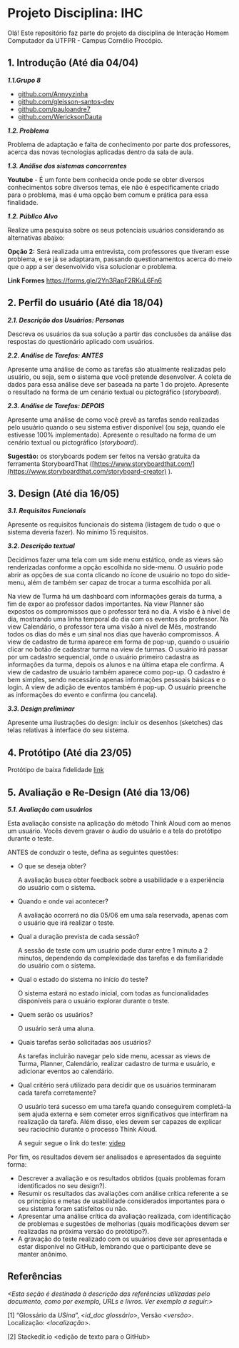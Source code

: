 
# Projeto Disciplina: IHC


Olá! Este repositório faz parte do projeto da disciplina de Interação Homem Computador da UTFPR - Campus Cornélio Procópio. 

## 1. Introdução (Até dia 04/04)

***1.1.Grupo 8***
- <a href="https://github.com/Annyyzinha?query=gleissonsantosvieira065%40gmail.com">github.com/Annyyzinha</a>
- <a href="https://github.com/gleisson-santos-dev">github.com/gleisson-santos-dev</a>
- <a href="https://github.com/pauloandre7">github.com/pauloandre7</a>
- <a href="https://github.com/WericksonDauta">github.com/WericksonDauta</a>


***1.2.  Problema***

Problema de adaptação e falta de conhecimento por parte dos professores, acerca das novas tecnologias aplicadas dentro da sala de aula.

***1.3.  Análise dos sistemas concorrentes***

**Youtube** - É um fonte bem conhecida onde pode se obter diversos conhecimentos sobre diversos temas, ele não é especificamente criado para o problema, mas é uma opção bem comum e prática para essa finalidade.

***1.2.  Público Alvo***

Realize uma pesquisa sobre os seus potenciais usuários considerando as alternativas abaixo:

**Opção 2:** Será realizada uma entrevista, com professores que tiveram esse problema, e se já se adaptaram, passando questionamentos acerca do meio que o app a ser desenvolvido visa solucionar o problema.

**Link Formes** <a href="https://forms.gle/2Yn3RapF2RKuL6Fn6">https://forms.gle/2Yn3RapF2RKuL6Fn6</a>

## 2. Perfil do usuário (Até dia 18/04)

***2.1. Descrição dos Usuários: Personas***

Descreva os usuários da sua solução a partir das conclusões da análise das respostas do questionário aplicado com usuários.

***2.2. Análise de Tarefas: ANTES***

Apresente uma análise  de como as tarefas são atualmente realizadas pelo usuário, ou seja, sem o sistema que você pretende desenvolver. A coleta de dados para essa análise deve ser baseada na parte 1 do projeto. Apresente o resultado na forma de um cenário textual ou pictográfico (*storyboard*).

***2.3. Análise de Tarefas: DEPOIS***

Apresente uma análise de como você prevê as tarefas sendo realizadas pelo usuário quando o seu sistema estiver disponível (ou seja, quando ele estivesse 100% implementado). Apresente o resultado na forma de um cenário textual ou pictográfico (*storyboard*).

**Sugestão:** os storyboards podem ser feitos na versão gratuita da ferramenta StoryboardThat ([https://www.storyboardthat.com/](https://www.storyboardthat.com/storyboard-creator) ).

## 3. Design (Até dia 16/05)

***3.1. Requisitos Funcionais***

Apresente os requisitos funcionais do sistema (listagem de tudo o que o sistema deveria fazer).  No mínimo 15 requisitos. 
    
***3.2. Descrição textual***    

Decidimos fazer uma tela com um side menu estático, onde as views são renderizadas conforme a opção escolhida no side-menu. O usuário pode abrir as opções de sua conta clicando no ícone de usuário no topo do side-menu, além de também ser capaz de trocar a turma escolhida por ali.

Na view de Turma há um dashboard com informações gerais da turma, a fim de expor ao professor dados importantes.
Na view Planner são expostos os compromissos que o professor terá no dia. A visão é à nível de dia, mostrando uma linha temporal do dia com os eventos do professor.
Na view Calendário, o professor tera uma visão à nível de Mês, mostrando todos os dias do mês e um sinal nos dias que haverão compromissos.
A view de cadastro de turma aparece em forma de pop-up, quando o usuário clicar no botão de cadastrar turma na view de turmas. O usuário irá passar por um cadastro sequencial, onde o usuário primeiro cadastra as informações da turma, depois os alunos e na última etapa ele confirma.
A view de cadastro de usuário também aparece como pop-up. O cadastro é bem simples, sendo necessário apenas informações pessoais básicas e o login.
A view de adição de eventos também é pop-up. O usuário preenche as informações do evento e confirma (ou cancela).

***3.3. Design preliminar***      

Apresente uma ilustrações do design: incluir os desenhos (sketches) das telas relativas à interface do seu sistema. 

## 4. Protótipo (Até dia 23/05)
Protótipo de  baixa fidelidade <a href="Prototipos/IHC - Projeto TManager baixa fidelidade.pdf">link</a>


## 5. Avaliação e Re-Design (Até dia 13/06)

***5.1. Avaliação com usuários*** 

Esta avaliação consiste na aplicação do método Think  Aloud com ao menos um usuário. Vocês devem gravar o áudio do usuário e a tela do protótipo durante o teste.  

ANTES de conduzir o teste, defina as seguintes questões:

-   O que se deseja obter?

    A avaliação busca obter feedback sobre a usabilidade e a experiência do usuário com o sistema.    
-   Quando e onde vai acontecer?

    A avaliação ocorrerá no dia 05/06 em uma sala reservada, apenas com o usuário que irá realizar o teste.
-   Qual a duração prevista de cada sessão?

    A sessão de teste com um usuário pode durar entre 1 minuto a 2 minutos, dependendo da complexidade das tarefas e da familiaridade do usuário com o sistema.
-   Qual o estado do sistema no início do teste?

    O sistema estará no estado inicial, com todas as funcionalidades disponíveis para o usuário explorar durante o teste. 
-   Quem serão os usuários?

    O usuário será uma aluna.
-   Quais tarefas serão solicitadas aos usuários?

    As tarefas incluirão navegar pelo side menu, acessar as views de Turma, Planner, Calendário, realizar cadastro de turma e usuário, e adicionar eventos ao calendário. 
-   Qual critério será utilizado para decidir que os usuários terminaram cada tarefa corretamente?

    O  usuário terá sucesso em uma tarefa quando conseguirem completá-la sem ajuda externa e sem cometer erros significativos que interfiram na realização da tarefa. Além disso, eles devem ser capazes de explicar seu raciocínio durante o processo Think Aloud.

    A seguir segue o link do teste: <a href="Segunda-etapa/Video/Tmanager-videoteste.mp4">video</a>

Por fim, os resultados devem ser analisados e apresentados da seguinte forma:

-   Descrever  a avaliação e os resultados obtidos (quais problemas foram identificados no seu design?).    
-   Resumir os resultados das avaliações com análise crítica referente a se os princípios e metas de usabilidade considerados importantes para o seu sistema foram satisfeitos ou não.
- Apresentar uma análise crítica da avaliação realizada, com identificação de problemas e sugestões de melhorias (quais modificações devem ser realizadas na próxima versão do protótipo?).
- A gravação do teste realizado com os usuários deve ser apresentada e estar disponível no GitHub, lembrando que o participante deve se manter anônimo. 

## Referências

*<Esta seção é destinada à descrição das referências utilizadas pelo documento, como por exemplo, URLs e livros. Ver exemplo a seguir:>*

[1] “Glossário da _USina_”, <_id_doc glossário_>, Versão <_versão_>. Localização: <_localização_>.

[2] Stackedit.io <edição de texto para o GitHub>
